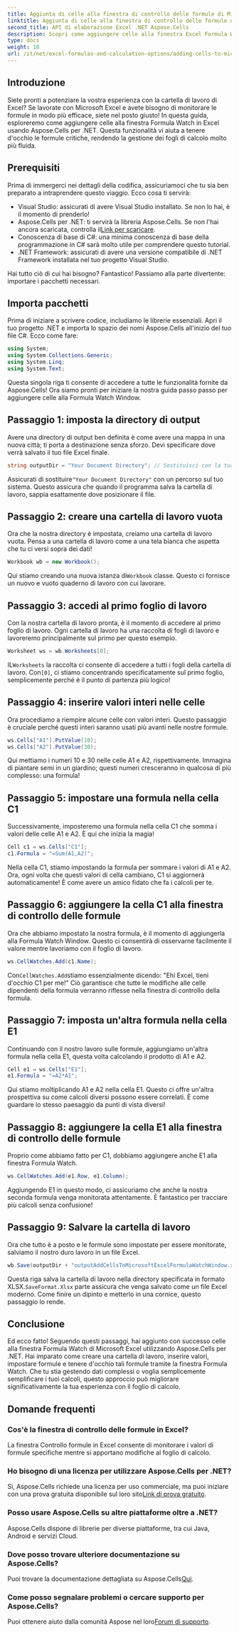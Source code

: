 ```yaml
---
title: Aggiunta di celle alla finestra di controllo delle formule di Microsoft Excel
linktitle: Aggiunta di celle alla finestra di controllo delle formule di Microsoft Excel
second_title: API di elaborazione Excel .NET Aspose.Cells
description: Scopri come aggiungere celle alla finestra Excel Formula Watch usando Aspose.Cells per .NET con questa guida passo-passo. È semplice ed efficiente.
type: docs
weight: 10
url: /it/net/excel-formulas-and-calculation-options/adding-cells-to-microsoft-excel-formula-watch-window/
---
```

## Introduzione

Siete pronti a potenziare la vostra esperienza con la cartella di lavoro di Excel? Se lavorate con Microsoft Excel e avete bisogno di monitorare le formule in modo più efficace, siete nel posto giusto! In questa guida, esploreremo come aggiungere celle alla finestra Formula Watch in Excel usando Aspose.Cells per .NET. Questa funzionalità vi aiuta a tenere d'occhio le formule critiche, rendendo la gestione dei fogli di calcolo molto più fluida.

## Prerequisiti

Prima di immergerci nei dettagli della codifica, assicuriamoci che tu sia ben preparato a intraprendere questo viaggio. Ecco cosa ti servirà:

- Visual Studio: assicurati di avere Visual Studio installato. Se non lo hai, è il momento di prenderlo!
- Aspose.Cells per .NET: ti servirà la libreria Aspose.Cells. Se non l'hai ancora scaricata, controlla il[Link per scaricare](https://releases.aspose.com/cells/net/).
- Conoscenza di base di C#: una minima conoscenza di base della programmazione in C# sarà molto utile per comprendere questo tutorial.
- .NET Framework: assicurati di avere una versione compatibile di .NET Framework installata nel tuo progetto Visual Studio.

Hai tutto ciò di cui hai bisogno? Fantastico! Passiamo alla parte divertente: importare i pacchetti necessari.

## Importa pacchetti

Prima di iniziare a scrivere codice, includiamo le librerie essenziali. Apri il tuo progetto .NET e importa lo spazio dei nomi Aspose.Cells all'inizio del tuo file C#. Ecco come fare:

```csharp
using System;
using System.Collections.Generic;
using System.Linq;
using System.Text;
```

Questa singola riga ti consente di accedere a tutte le funzionalità fornite da Aspose.Cells! Ora siamo pronti per iniziare la nostra guida passo passo per aggiungere celle alla Formula Watch Window.

## Passaggio 1: imposta la directory di output

Avere una directory di output ben definita è come avere una mappa in una nuova città; ti porta a destinazione senza sforzo. Devi specificare dove verrà salvato il tuo file Excel finale.

```csharp
string outputDir = "Your Document Directory"; // Sostituisci con la tua directory effettiva
```

 Assicurati di sostituire`"Your Document Directory"` con un percorso sul tuo sistema. Questo assicura che quando il programma salva la cartella di lavoro, sappia esattamente dove posizionare il file.

## Passaggio 2: creare una cartella di lavoro vuota

Ora che la nostra directory è impostata, creiamo una cartella di lavoro vuota. Pensa a una cartella di lavoro come a una tela bianca che aspetta che tu ci versi sopra dei dati!

```csharp
Workbook wb = new Workbook();
```

 Qui stiamo creando una nuova istanza di`Workbook` classe. Questo ci fornisce un nuovo e vuoto quaderno di lavoro con cui lavorare. 

## Passaggio 3: accedi al primo foglio di lavoro

Con la nostra cartella di lavoro pronta, è il momento di accedere al primo foglio di lavoro. Ogni cartella di lavoro ha una raccolta di fogli di lavoro e lavoreremo principalmente sul primo per questo esempio.

```csharp
Worksheet ws = wb.Worksheets[0];
```

 IL`Worksheets` la raccolta ci consente di accedere a tutti i fogli della cartella di lavoro. Con`[0]`, ci stiamo concentrando specificatamente sul primo foglio, semplicemente perché è il punto di partenza più logico!

## Passaggio 4: inserire valori interi nelle celle

Ora procediamo a riempire alcune celle con valori interi. Questo passaggio è cruciale perché questi interi saranno usati più avanti nelle nostre formule.

```csharp
ws.Cells["A1"].PutValue(10);
ws.Cells["A2"].PutValue(30);
```

Qui mettiamo i numeri 10 e 30 nelle celle A1 e A2, rispettivamente. Immagina di piantare semi in un giardino; questi numeri cresceranno in qualcosa di più complesso: una formula! 

## Passaggio 5: impostare una formula nella cella C1

Successivamente, imposteremo una formula nella cella C1 che somma i valori delle celle A1 e A2. È qui che inizia la magia!

```csharp
Cell c1 = ws.Cells["C1"];
c1.Formula = "=Sum(A1,A2)";
```

Nella cella C1, stiamo impostando la formula per sommare i valori di A1 e A2. Ora, ogni volta che questi valori di cella cambiano, C1 si aggiornerà automaticamente! È come avere un amico fidato che fa i calcoli per te.

## Passaggio 6: aggiungere la cella C1 alla finestra di controllo delle formule

Ora che abbiamo impostato la nostra formula, è il momento di aggiungerla alla Formula Watch Window. Questo ci consentirà di osservarne facilmente il valore mentre lavoriamo con il foglio di lavoro.

```csharp
ws.CellWatches.Add(c1.Name);
```

 Con`CellWatches.Add`stiamo essenzialmente dicendo: "Ehi Excel, tieni d'occhio C1 per me!" Ciò garantisce che tutte le modifiche alle celle dipendenti della formula verranno riflesse nella finestra di controllo della formula.

## Passaggio 7: imposta un'altra formula nella cella E1

Continuando con il nostro lavoro sulle formule, aggiungiamo un'altra formula nella cella E1, questa volta calcolando il prodotto di A1 e A2.

```csharp
Cell e1 = ws.Cells["E1"];
e1.Formula = "=A2*A1";
```

Qui stiamo moltiplicando A1 e A2 nella cella E1. Questo ci offre un'altra prospettiva su come calcoli diversi possono essere correlati. È come guardare lo stesso paesaggio da punti di vista diversi!

## Passaggio 8: aggiungere la cella E1 alla finestra di controllo delle formule

Proprio come abbiamo fatto per C1, dobbiamo aggiungere anche E1 alla finestra Formula Watch.

```csharp
ws.CellWatches.Add(e1.Row, e1.Column);
```

Aggiungendo E1 in questo modo, ci assicuriamo che anche la nostra seconda formula venga monitorata attentamente. È fantastico per tracciare più calcoli senza confusione!

## Passaggio 9: Salvare la cartella di lavoro

Ora che tutto è a posto e le formule sono impostate per essere monitorate, salviamo il nostro duro lavoro in un file Excel.

```csharp
wb.Save(outputDir + "outputAddCellsToMicrosoftExcelFormulaWatchWindow.xlsx", SaveFormat.Xlsx);
```

Questa riga salva la cartella di lavoro nella directory specificata in formato XLSX.`SaveFormat.Xlsx` parte assicura che venga salvato come un file Excel moderno. Come finire un dipinto e metterlo in una cornice, questo passaggio lo rende.

## Conclusione

Ed ecco fatto! Seguendo questi passaggi, hai aggiunto con successo celle alla finestra Formula Watch di Microsoft Excel utilizzando Aspose.Cells per .NET. Hai imparato come creare una cartella di lavoro, inserire valori, impostare formule e tenere d'occhio tali formule tramite la finestra Formula Watch. Che tu stia gestendo dati complessi o voglia semplicemente semplificare i tuoi calcoli, questo approccio può migliorare significativamente la tua esperienza con il foglio di calcolo.

## Domande frequenti

### Cos'è la finestra di controllo delle formule in Excel?  
La finestra Controllo formule in Excel consente di monitorare i valori di formule specifiche mentre si apportano modifiche al foglio di calcolo.

### Ho bisogno di una licenza per utilizzare Aspose.Cells per .NET?  
 Sì, Aspose.Cells richiede una licenza per uso commerciale, ma puoi iniziare con una prova gratuita disponibile sul loro sito[Link di prova gratuito](https://releases.aspose.com/).

### Posso usare Aspose.Cells su altre piattaforme oltre a .NET?  
Aspose.Cells dispone di librerie per diverse piattaforme, tra cui Java, Android e servizi Cloud.

### Dove posso trovare ulteriore documentazione su Aspose.Cells?  
 Puoi trovare la documentazione dettagliata su Aspose.Cells[Qui](https://reference.aspose.com/cells/net/).

### Come posso segnalare problemi o cercare supporto per Aspose.Cells?  
 Puoi ottenere aiuto dalla comunità Aspose nel loro[Forum di supporto](https://forum.aspose.com/c/cells/9).
